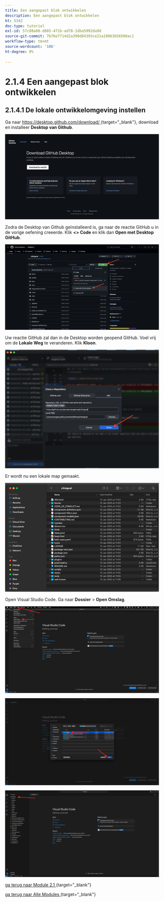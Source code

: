 ```yaml
---
title: Een aangepast blok ontwikkelen
description: Een aangepast blok ontwikkelen
kt: 5342
doc-type: tutorial
exl-id: 57c08a88-d885-471b-ad78-1dba5992da9d
source-git-commit: 7b76e7714d2a390d84393ce21a19063b56508ac1
workflow-type: tm+mt
source-wordcount: '106'
ht-degree: 0%

---
```


# 2.1.4 Een aangepast blok ontwikkelen

## 2.1.4.1 De lokale ontwikkelomgeving instellen

Ga naar [ https://desktop.github.com/download/ ](https://desktop.github.com/download/) {target="_blank"}, download en installeer **Desktop van Github**.

![ Blok ](./images/block1.png)

Zodra de Desktop van Github geïnstalleerd is, ga naar de reactie GitHub u in de vorige oefening creeerde. Klik **&lt;> Code** en klik dan **Open met Desktop GitHub**.

![ Blok ](./images/block2.png)

Uw reactie GitHub zal dan in de Desktop worden geopend GitHub. Voel vrij om de **Lokale Weg** te veranderen. Klik **Kloon**.

![ Blok ](./images/block3.png)

Er wordt nu een lokale map gemaakt.

![ Blok ](./images/block4.png)

Open Visual Studio Code. Ga naar **Dossier** > **Open Omslag**.

![ Blok ](./images/block5.png)



![ Blok ](./images/block6.png)



![ Blok ](./images/block7.png)


[ ga terug naar Module 2.1 ](./aemcs.md){target="_blank"}

[ ga terug naar Alle Modules ](./../../../overview.md){target="_blank"}
